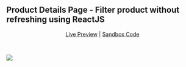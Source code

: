<h2>Product Details Page - Filter product without refreshing using ReactJS</h2>

<p style="text-align: center;"><a href="https://4gnvd.csb.app/" target="_blank">Live Preview</a> | <a href="https://codesandbox.io/s/trusting-pine-4gnvd?file=/src/App.js" target="_blank">Sandbox Code</a></p>
<br />


<p><img src="http://ieiad.com/d-links/pdp-mob-reactjs.gif?v=1"></p>
